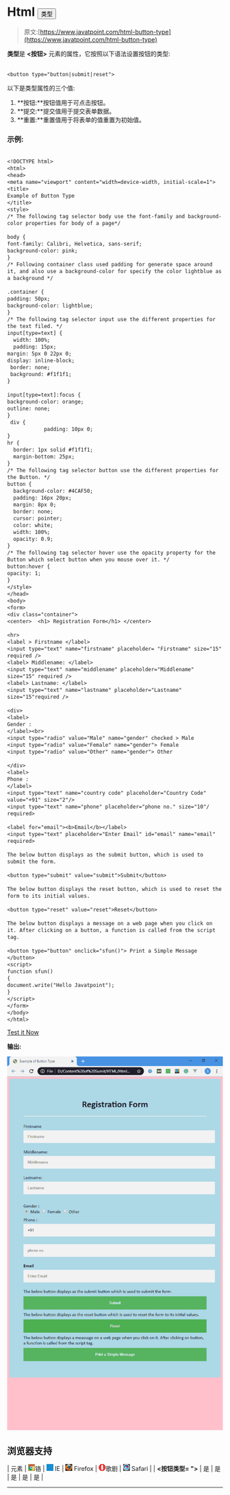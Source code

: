 # Html <button>类型</button>

> 原文:[https://www.javatpoint.com/html-button-type](https://www.javatpoint.com/html-button-type)

**类型**是 **<按钮>** 元素的属性，它按照以下语法设置按钮的类型:

```

<button type="button|submit|reset">

```

以下是类型属性的三个值:

1.  **按钮:**按钮值用于可点击按钮。
2.  **提交:**提交值用于提交表单数据。
3.  **重置:**重置值用于将表单的值重置为初始值。

### 示例:

```

<!DOCTYPE html>
<html>
<head>
<meta name="viewport" content="width=device-width, initial-scale=1">
<title>
Example of Button Type
</title>
<style>
/* The following tag selector body use the font-family and background-color properties for body of a page*/

body {
font-family: Calibri, Helvetica, sans-serif;
background-color: pink;
} 
/* Following container class used padding for generate space around it, and also use a background-color for specify the color lightblue as a background */  

.container {
padding: 50px;
background-color: lightblue;
}
/* The following tag selector input use the different properties for the text filed. */
input[type=text] {
  width: 100%;
  padding: 15px;
margin: 5px 0 22px 0;
display: inline-block;
 border: none;
 background: #f1f1f1;
}

input[type=text]:focus {
background-color: orange;
outline: none;
}
 div {
            padding: 10px 0;
}    
hr {
  border: 1px solid #f1f1f1;
  margin-bottom: 25px;
}
/* The following tag selector button use the different properties for the Button. */
button {
  background-color: #4CAF50;
  padding: 16px 20px;
  margin: 8px 0;
  border: none;
  cursor: pointer;
  color: white;
  width: 100%;
  opacity: 0.9;
}
/* The following tag selector hover use the opacity property for the Button which select button when you mouse over it. */
button:hover {
opacity: 1;
}
</style>
</head>
<body>
<form>
<div class="container">
<center>  <h1> Registration Form</h1> </center>

<hr>
<label > Firstname </label> 
<input type="text" name="firstname" placeholder= "Firstname" size="15" required /> 
<label> Middlename: </label> 
<input type="text" name="middlename" placeholder="Middlename" size="15" required /> 
<label> Lastname: </label>  
<input type="text" name="lastname" placeholder="Lastname" size="15"required /> 

<div>
<label> 
Gender :
</label><br>
<input type="radio" value="Male" name="gender" checked > Male 
<input type="radio" value="Female" name="gender"> Female 
<input type="radio" value="Other" name="gender"> Other

</div>
<label> 
Phone :
</label>
<input type="text" name="country code" placeholder="Country Code"  value="+91" size="2"/> 
<input type="text" name="phone" placeholder="phone no." size="10"/ required> 

<label for="email"><b>Email</b></label>
<input type="text" placeholder="Enter Email" id="email" name="email" required>

The below button displays as the submit button, which is used to submit the form. 

<button type="submit" value="submit">Submit</button>

The below button displays the reset button, which is used to reset the form to its initial values. 

<button type="reset" value="reset">Reset</button>

The below button displays a message on a web page when you click on it. After clicking on a button, a function is called from the script tag. 

<button type="button" onclick="sfun()"> Print a Simple Message </button>
<script>
function sfun()
{
document.write("Hello Javatpoint");
}
</script>
</form>
</body>
</html>

```

[Test it Now](https://www.javatpoint.com/oprweb/test.jsp?filename=htmlButtonType1)

**输出:**

![HTML Button Type](img/23a18513d296a363d6ecf2ba78a3bc24.png)

## 浏览器支持

| 元素 | ![chrome browser](img/4fbdc93dc2016c5049ed108e7318df19.png)铬 | ![ie browser](img/83dd23df1fe8373fd5bf054b2c1dd88b.png) IE | ![firefox browser](img/4f001fff393888a8a807ed29b28145d1.png) Firefox | ![opera browser](img/6cad4a592cc69a052056a0577b4aac65.png)歌剧 | ![safari browser](img/a0f6a9711a92203c5dc5c127fe9c9fca.png) Safari |
| **<按钮类型= ">** | 是 | 是 | 是 | 是 | 是 |

* * *